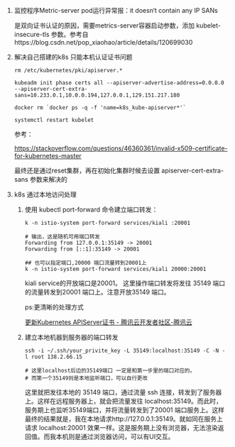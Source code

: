 1. 监控程序Metric-server pod运行异常报：it doesn‘t contain any IP SANs
   
   是双向证书认证的原因，需要metrics-server容器启动参数，添加 kubelet-insecure-tls 参数。参考自https://blog.csdn.net/pop_xiaohao/article/details/120699030

2. 解决自己搭建的k8s 只能本机认证证书问题
   
   ```shell
   rm /etc/kubernetes/pki/apiserver.*
   
   kubeadm init phase certs all --apiserver-advertise-address=0.0.0.0 --apiserver-cert-extra-sans=10.233.0.1,10.0.0.194,127.0.0.1,129.151.217.180
   
   docker rm `docker ps -q -f 'name=k8s_kube-apiserver*'`
   
   systemctl restart kubelet
   ```
   
   参考：
   
   https://stackoverflow.com/questions/46360361/invalid-x509-certificate-for-kubernetes-master
   
   最终还是通过reset集群，再在初始化集群时候去设置  apiserver-cert-extra-sans 参数来解决的

3. k8s 通过本地访问处理
   
   1. 使用 kubectl port-forward 命令建立端口转发：
      
      ```shell
      k -n istio-system port-forward services/kiali :20001
      
      # 输出，这是随机可用端口转发
      Forwarding from 127.0.0.1:35149 -> 20001
      Forwarding from [::1]:35149 -> 20001
      
      ## 也可以指定端口,20000 端口流量转到20001上
      k -n istio-system port-forward services/kiali 20000:20001
      ```
      
      kiali service的开放端口是20001。 这里操作端口转发将发往 35149 端口的流量转发到20001 端口上。注意开放35149 端口。
      
      ps:更清晰的处理方式
      
      [更新Kubernetes APIServer证书 - 腾讯云开发者社区-腾讯云](https://cloud.tencent.com/developer/article/1692388)
   
   2. 建立本地机器到服务器的端口转发
      
      ```shell
      ssh -i ~/.ssh/your_privite_key -L 35149:localhost:35149 -C -N -l root 138.2.66.15
      
      # 这里localhost后边的35149端口 一定是和第一步里的端口对应的。
      # 而第一个35149则是本地监听端口，可以自行更改
      ```
      
      这里就把发往本地的 35149 端口，通过流量 ssh 连接，转发到了服务器上。这样在远程服务器上，就会把流量发往 localhost:35149。而此时，服务期上也监听35149端口，并将流量转发到了20001 端口服务上。这样最终的结果就是，我在本地请求http://127.0.0.1:35149。就如同在服务上请求 localhost:20001 效果一样。这是服务期上没有浏览器，无法渲染返回值。而我本机则是通过浏览器访问，可以有UI交互。